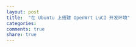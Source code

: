 ```yaml
---
layout: post
title:  "在 Ubuntu 上搭建 OpenWrt LuCI 开发环境"
categories:
comments: true
share: true
---
```

